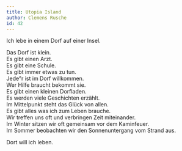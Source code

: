 ```yaml
---
title: Utopia Island
author: Clemens Rusche
id: 42
---
```


Ich lebe in einem Dorf auf einer Insel.

Das Dorf ist klein.  
Es gibt einen Arzt.  
Es gibt eine Schule.  
Es gibt immer etwas zu tun.  
Jede°r ist im Dorf willkommen.  
Wer Hilfe braucht bekommt sie.  
Es gibt einen kleinen Dorfladen.  
Es werden viele Geschichten erzählt.  
Im Mittelpunkt steht das Glück von allen.  
Es gibt alles was ich zum Leben brauche.  
Wir treffen uns oft und verbringen Zeit miteinander.  
Im Winter sitzen wir oft gemeinsam vor dem Kaminfeuer.  
Im Sommer beobachten wir den Sonnenuntergang vom Strand aus.

Dort will ich leben.